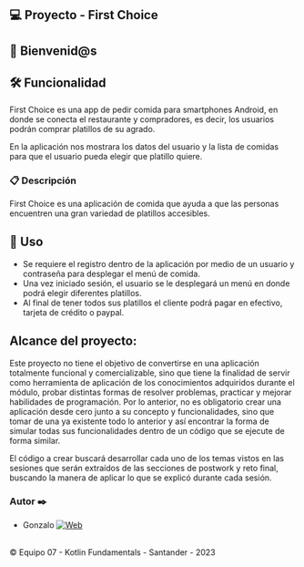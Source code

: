 ##  💻 Proyecto - First Choice

##  :wave: Bienvenid@s

##  🛠️ Funcionalidad


First Choice es una app de pedir comida para smartphones Android, en donde se conecta el restaurante y compradores, es decir, los usuarios podrán comprar platillos de su agrado.

En la aplicación nos mostrara los datos del usuario y la lista de comidas para que el usuario pueda elegir que platillo quiere.

###  :clipboard: Descripción

First Choice es una aplicación de comida que ayuda a que las personas encuentren una gran variedad de platillos accesibles.

##  :notebook: Uso

* Se requiere el registro dentro de la aplicación por medio de un usuario y contraseña para desplegar el menú de comida.
* Una vez iniciado sesión, el usuario se le desplegará un menú en donde podrá elegir diferentes platillos.
* Al final de tener todos sus platillos el cliente podrá pagar en efectivo, tarjeta de crédito o paypal.

##  Alcance del proyecto:

Este proyecto no tiene el objetivo de convertirse en una aplicación totalmente funcional y comercializable, sino que tiene la finalidad de servir como herramienta de aplicación de los conocimientos adquiridos durante el módulo, probar distintas formas de resolver problemas, practicar y mejorar habilidades de programación. Por lo anterior, no es obligatorio crear una aplicación desde cero junto a su concepto y funcionalidades, sino que tomar de una ya existente todo lo anterior y así encontrar la forma de simular todas sus funcionalidades dentro de un código que se ejecute de forma similar.

El código a crear buscará desarrollar cada uno de los temas vistos en las sesiones que serán extraídos de las secciones de postwork y reto final, buscando la manera de aplicar lo que se explicó durante cada sesión.



<footer>

<h3> Autor ✒️</h3>

* Gonzalo [![Web](https://img.shields.io/badge/GitHub-olvera93-14a1f0?style=for-the-badge&logo=github&logoColor=white&labelColor=101010)](https://github.com/olvera93)<br>


<p><br /> &copy; Equipo 07 - Kotlin Fundamentals - Santander - 2023

</footer>

